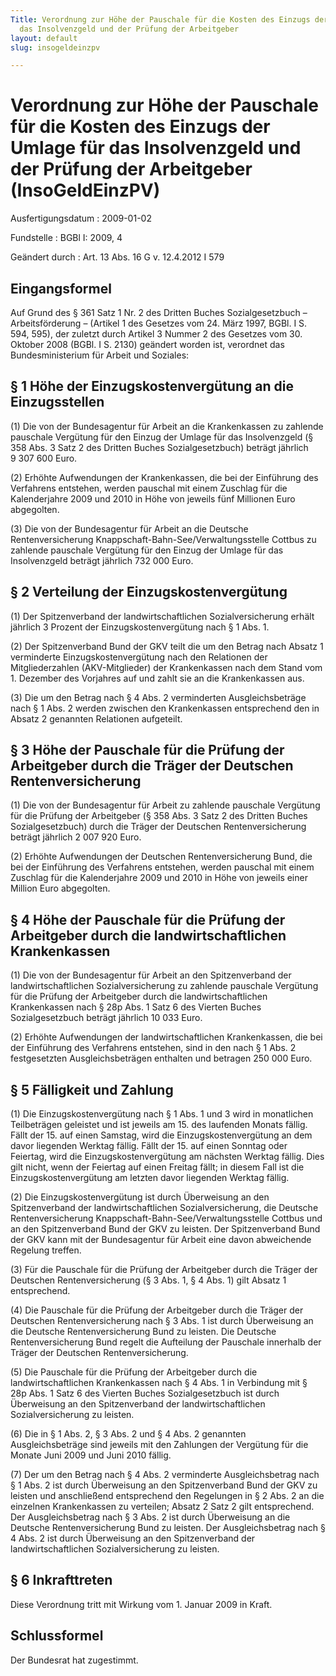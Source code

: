 ```yaml
---
Title: Verordnung zur Höhe der Pauschale für die Kosten des Einzugs der Umlage für
  das Insolvenzgeld und der Prüfung der Arbeitgeber
layout: default
slug: insogeldeinzpv

---
```


# Verordnung zur Höhe der Pauschale für die Kosten des Einzugs der Umlage für das Insolvenzgeld und der Prüfung der Arbeitgeber (InsoGeldEinzPV)

Ausfertigungsdatum
:   2009-01-02

Fundstelle
:   BGBl I: 2009, 4

Geändert durch
:   Art. 13 Abs. 16 G v. 12.4.2012 I 579


## Eingangsformel

Auf Grund des § 361 Satz 1 Nr. 2 des Dritten Buches Sozialgesetzbuch –
Arbeitsförderung – (Artikel 1 des Gesetzes vom 24. März 1997, BGBl. I
S. 594, 595), der zuletzt durch Artikel 3 Nummer 2 des Gesetzes vom
30\. Oktober 2008 (BGBl. I S. 2130) geändert worden ist, verordnet das
Bundesministerium für Arbeit und Soziales:


## § 1 Höhe der Einzugskostenvergütung an die Einzugsstellen

(1) Die von der Bundesagentur für Arbeit an die Krankenkassen zu
zahlende pauschale Vergütung für den Einzug der Umlage für das
Insolvenzgeld (§ 358 Abs. 3 Satz 2 des Dritten Buches
Sozialgesetzbuch) beträgt jährlich 9 307 600 Euro.

(2) Erhöhte Aufwendungen der Krankenkassen, die bei der Einführung des
Verfahrens entstehen, werden pauschal mit einem Zuschlag für die
Kalenderjahre 2009 und 2010 in Höhe von jeweils fünf Millionen Euro
abgegolten.

(3) Die von der Bundesagentur für Arbeit an die Deutsche
Rentenversicherung Knappschaft-Bahn-See/Verwaltungsstelle Cottbus zu
zahlende pauschale Vergütung für den Einzug der Umlage für das
Insolvenzgeld beträgt jährlich 732 000 Euro.


## § 2 Verteilung der Einzugskostenvergütung

(1) Der Spitzenverband der landwirtschaftlichen Sozialversicherung
erhält jährlich 3 Prozent der Einzugskostenvergütung nach § 1 Abs. 1.

(2) Der Spitzenverband Bund der GKV teilt die um den Betrag nach
Absatz 1 verminderte Einzugskostenvergütung nach den Relationen der
Mitgliederzahlen (AKV-Mitglieder) der Krankenkassen nach dem Stand vom
1\. Dezember des Vorjahres auf und zahlt sie an die Krankenkassen aus.

(3) Die um den Betrag nach § 4 Abs. 2 verminderten Ausgleichsbeträge
nach § 1 Abs. 2 werden zwischen den Krankenkassen entsprechend den in
Absatz 2 genannten Relationen aufgeteilt.


## § 3 Höhe der Pauschale für die Prüfung der Arbeitgeber durch die Träger der Deutschen Rentenversicherung

(1) Die von der Bundesagentur für Arbeit zu zahlende pauschale
Vergütung für die Prüfung der Arbeitgeber (§ 358 Abs. 3 Satz 2 des
Dritten Buches Sozialgesetzbuch) durch die Träger der Deutschen
Rentenversicherung beträgt jährlich 2 007 920 Euro.

(2) Erhöhte Aufwendungen der Deutschen Rentenversicherung Bund, die
bei der Einführung des Verfahrens entstehen, werden pauschal mit einem
Zuschlag für die Kalenderjahre 2009 und 2010 in Höhe von jeweils einer
Million Euro abgegolten.


## § 4 Höhe der Pauschale für die Prüfung der Arbeitgeber durch die landwirtschaftlichen Krankenkassen

(1) Die von der Bundesagentur für Arbeit an den Spitzenverband der
landwirtschaftlichen Sozialversicherung zu zahlende pauschale
Vergütung für die Prüfung der Arbeitgeber durch die
landwirtschaftlichen Krankenkassen nach § 28p Abs. 1 Satz 6 des
Vierten Buches Sozialgesetzbuch beträgt jährlich 10 033 Euro.

(2) Erhöhte Aufwendungen der landwirtschaftlichen Krankenkassen, die
bei der Einführung des Verfahrens entstehen, sind in den nach § 1 Abs.
2 festgesetzten Ausgleichsbeträgen enthalten und betragen 250 000
Euro.


## § 5 Fälligkeit und Zahlung

(1) Die Einzugskostenvergütung nach § 1 Abs. 1 und 3 wird in
monatlichen Teilbeträgen geleistet und ist jeweils am 15. des
laufenden Monats fällig. Fällt der 15. auf einen Samstag, wird die
Einzugskostenvergütung an dem davor liegenden Werktag fällig. Fällt
der 15. auf einen Sonntag oder Feiertag, wird die
Einzugskostenvergütung am nächsten Werktag fällig. Dies gilt nicht,
wenn der Feiertag auf einen Freitag fällt; in diesem Fall ist die
Einzugskostenvergütung am letzten davor liegenden Werktag fällig.

(2) Die Einzugskostenvergütung ist durch Überweisung an den
Spitzenverband der landwirtschaftlichen Sozialversicherung, die
Deutsche Rentenversicherung Knappschaft-Bahn-See/Verwaltungsstelle
Cottbus und an den Spitzenverband Bund der GKV zu leisten. Der
Spitzenverband Bund der GKV kann mit der Bundesagentur für Arbeit eine
davon abweichende Regelung treffen.

(3) Für die Pauschale für die Prüfung der Arbeitgeber durch die Träger
der Deutschen Rentenversicherung (§ 3 Abs. 1, § 4 Abs. 1) gilt Absatz
1 entsprechend.

(4) Die Pauschale für die Prüfung der Arbeitgeber durch die Träger der
Deutschen Rentenversicherung nach § 3 Abs. 1 ist durch Überweisung an
die Deutsche Rentenversicherung Bund zu leisten. Die Deutsche
Rentenversicherung Bund regelt die Aufteilung der Pauschale innerhalb
der Träger der Deutschen Rentenversicherung.

(5) Die Pauschale für die Prüfung der Arbeitgeber durch die
landwirtschaftlichen Krankenkassen nach § 4 Abs. 1 in Verbindung mit §
28p Abs. 1 Satz 6 des Vierten Buches Sozialgesetzbuch ist durch
Überweisung an den Spitzenverband der landwirtschaftlichen
Sozialversicherung zu leisten.

(6) Die in § 1 Abs. 2, § 3 Abs. 2 und § 4 Abs. 2 genannten
Ausgleichsbeträge sind jeweils mit den Zahlungen der Vergütung für die
Monate Juni 2009 und Juni 2010 fällig.

(7) Der um den Betrag nach § 4 Abs. 2 verminderte Ausgleichsbetrag
nach § 1 Abs. 2 ist durch Überweisung an den Spitzenverband Bund der
GKV zu leisten und anschließend entsprechend den Regelungen in § 2
Abs. 2 an die einzelnen Krankenkassen zu verteilen; Absatz 2 Satz 2
gilt entsprechend. Der Ausgleichsbetrag nach § 3 Abs. 2 ist durch
Überweisung an die Deutsche Rentenversicherung Bund zu leisten. Der
Ausgleichsbetrag nach § 4 Abs. 2 ist durch Überweisung an den
Spitzenverband der landwirtschaftlichen Sozialversicherung zu leisten.


## § 6 Inkrafttreten

Diese Verordnung tritt mit Wirkung vom 1. Januar 2009 in Kraft.


## Schlussformel

Der Bundesrat hat zugestimmt.

